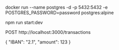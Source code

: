 

docker run --name postgres -d -p 5432:5432 -e POSTGRES_PASSWORD=password postgres:alpine




npm run start:dev


POST http://localhost:3000/transactions

{
  "IBAN": "2.1",
  "amount": 123
}